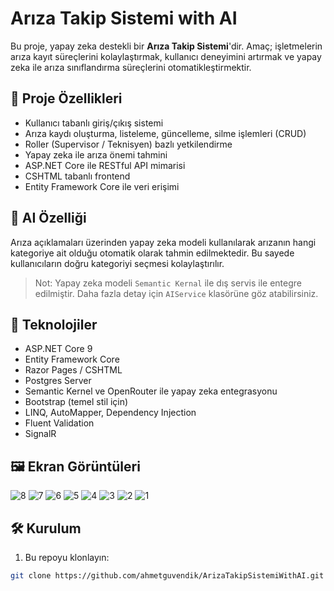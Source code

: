 # Arıza Takip Sistemi with AI

Bu proje, yapay zeka destekli bir **Arıza Takip Sistemi**'dir. Amaç; işletmelerin arıza kayıt süreçlerini kolaylaştırmak, kullanıcı deneyimini artırmak ve yapay zeka ile arıza sınıflandırma süreçlerini otomatikleştirmektir.

## 🔧 Proje Özellikleri

- Kullanıcı tabanlı giriş/çıkış sistemi
- Arıza kaydı oluşturma, listeleme, güncelleme, silme işlemleri (CRUD)
- Roller (Supervisor / Teknisyen) bazlı yetkilendirme
- Yapay zeka ile arıza önemi tahmini
- ASP.NET Core ile RESTful API mimarisi
- CSHTML tabanlı frontend
- Entity Framework Core ile veri erişimi

## 🧠 AI Özelliği

Arıza açıklamaları üzerinden yapay zeka modeli kullanılarak arızanın hangi kategoriye ait olduğu otomatik olarak tahmin edilmektedir. Bu sayede kullanıcıların doğru kategoriyi seçmesi kolaylaştırılır.

> Not: Yapay zeka modeli `Semantic Kernal` ile dış servis ile entegre edilmiştir. Daha fazla detay için `AIService` klasörüne göz atabilirsiniz.

## 🚀 Teknolojiler

- ASP.NET Core 9
- Entity Framework Core
- Razor Pages / CSHTML
- Postgres Server
- Semantic Kernel ve OpenRouter ile yapay zeka entegrasyonu
- Bootstrap (temel stil için)
- LINQ, AutoMapper, Dependency Injection
- Fluent Validation
- SignalR

## 🖼️ Ekran Görüntüleri

![8](https://github.com/user-attachments/assets/230bf573-8743-4692-ab09-63c1f676feff)
![7](https://github.com/user-attachments/assets/142d5122-12f1-486d-9cac-78d8042b6675)
![6](https://github.com/user-attachments/assets/33afef14-871e-48bb-9483-1072507642ca)
![5](https://github.com/user-attachments/assets/57fbef5d-69d6-4403-842d-00def387b306)
![4](https://github.com/user-attachments/assets/24975bc1-e3a9-4500-a487-3f5cad09e19c)
![3](https://github.com/user-attachments/assets/924cf820-fb28-4807-ae1b-1dd9c03735f6)
![2](https://github.com/user-attachments/assets/d0b3dafc-878f-4767-bf43-eb72a8fe50ed)
![1](https://github.com/user-attachments/assets/daf1b310-1d03-4ef9-b8bf-e95eb36b0e67)


## 🛠️ Kurulum

1. Bu repoyu klonlayın:

```bash
git clone https://github.com/ahmetguvendik/ArizaTakipSistemiWithAI.git

